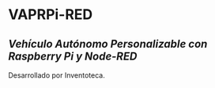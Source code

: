 # VAPRPi-RED
## _Vehículo Autónomo Personalizable con Raspberry Pi y Node-RED_




Desarrollado por Inventoteca.

